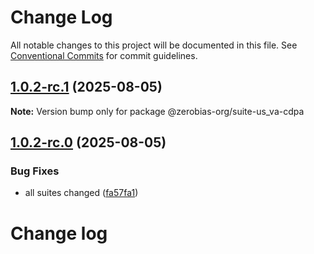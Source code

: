 # Change Log

All notable changes to this project will be documented in this file.
See [Conventional Commits](https://conventionalcommits.org) for commit guidelines.

## [1.0.2-rc.1](https://github.com/zerobias-org/suite/compare/@zerobias-org/suite-us_va-cdpa@1.0.2-rc.0...@zerobias-org/suite-us_va-cdpa@1.0.2-rc.1) (2025-08-05)

**Note:** Version bump only for package @zerobias-org/suite-us_va-cdpa





## [1.0.2-rc.0](https://github.com/zerobias-org/suite/compare/@zerobias-org/suite-us_va-cdpa@1.0.1...@zerobias-org/suite-us_va-cdpa@1.0.2-rc.0) (2025-08-05)


### Bug Fixes

* all suites changed ([fa57fa1](https://github.com/zerobias-org/suite/commit/fa57fa1af7628003297df46b2d7740fe95bd2666))





# Change log
